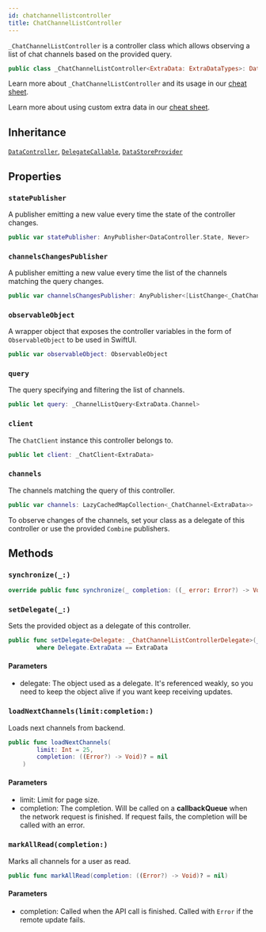 ```yaml
---
id: chatchannellistcontroller 
title: ChatChannelListController
--- 
```


`_ChatChannelListController` is a controller class which allows observing a list of chat channels based on the provided query.

``` swift
public class _ChatChannelListController<ExtraData: ExtraDataTypes>: DataController, DelegateCallable, DataStoreProvider 
```

Learn more about `_ChatChannelListController` and its usage in our [cheat sheet](https://github.com/GetStream/stream-chat-swift/wiki/StreamChat-SDK-Cheat-Sheet#channel-list).

> 

Learn more about using custom extra data in our [cheat sheet](https://github.com/GetStream/stream-chat-swift/wiki/Cheat-Sheet#working-with-extra-data).

## Inheritance

[`DataController`](../DataController), [`DelegateCallable`](../DelegateCallable), [`DataStoreProvider`](../../Database/DataStoreProvider)

## Properties

### `statePublisher`

A publisher emitting a new value every time the state of the controller changes.

``` swift
public var statePublisher: AnyPublisher<DataController.State, Never> 
```

### `channelsChangesPublisher`

A publisher emitting a new value every time the list of the channels matching the query changes.

``` swift
public var channelsChangesPublisher: AnyPublisher<[ListChange<_ChatChannel<ExtraData>>], Never> 
```

### `observableObject`

A wrapper object that exposes the controller variables in the form of `ObservableObject` to be used in SwiftUI.

``` swift
public var observableObject: ObservableObject 
```

### `query`

The query specifying and filtering the list of channels.

``` swift
public let query: _ChannelListQuery<ExtraData.Channel>
```

### `client`

The `ChatClient` instance this controller belongs to.

``` swift
public let client: _ChatClient<ExtraData>
```

### `channels`

The channels matching the query of this controller.

``` swift
public var channels: LazyCachedMapCollection<_ChatChannel<ExtraData>> 
```

To observe changes of the channels, set your class as a delegate of this controller or use the provided
`Combine` publishers.

## Methods

### `synchronize(_:)`

``` swift
override public func synchronize(_ completion: ((_ error: Error?) -> Void)? = nil) 
```

### `setDelegate(_:)`

Sets the provided object as a delegate of this controller.

``` swift
public func setDelegate<Delegate: _ChatChannelListControllerDelegate>(_ delegate: Delegate)
        where Delegate.ExtraData == ExtraData 
```

> 

#### Parameters

  - delegate: The object used as a delegate. It's referenced weakly, so you need to keep the object alive if you want keep receiving updates.

### `loadNextChannels(limit:completion:)`

Loads next channels from backend.

``` swift
public func loadNextChannels(
        limit: Int = 25,
        completion: ((Error?) -> Void)? = nil
    ) 
```

#### Parameters

  - limit: Limit for page size.
  - completion: The completion. Will be called on a **callbackQueue** when the network request is finished. If request fails, the completion will be called with an error.

### `markAllRead(completion:)`

Marks all channels for a user as read.

``` swift
public func markAllRead(completion: ((Error?) -> Void)? = nil) 
```

#### Parameters

  - completion: Called when the API call is finished. Called with `Error` if the remote update fails.
